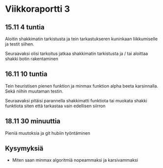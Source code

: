 # Viikkoraportti 3

## 15.11 4 tuntia

Aloitin shakkimatin tarkistusta ja tein tarkastukseren kuninkaan liikkumiselle ja testit siihen. 

Seuraavaksi olisi tarkoitus jatkaa shakkimatin tarkistusta ja / tai aloittaa shakki botin rakentaminen

## 16.11 10 tuntia

Tein heuristisen pienen funktion ja minmax funktion alpha beeta karsinnalla. Sekä niihin muutaman testin.  

Seuraavaksi pitäisi parannella shakkimatti funktiota tai muokata shakki funktiota siten että tarkastaa vain edellisen siirron

## 18.11 30 minuuttia

Pieniä muutoksia ja git hubiin työntäminen

## Kysymyksiä
* Miten saan minmax algoritmiä nopeammaksi ja karsivammaksi
